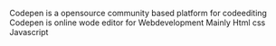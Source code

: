 Codepen is a opensource community based platform for codeediting
Codepen is online wode editor for Webdevelopment 
Mainly Html css Javascript
